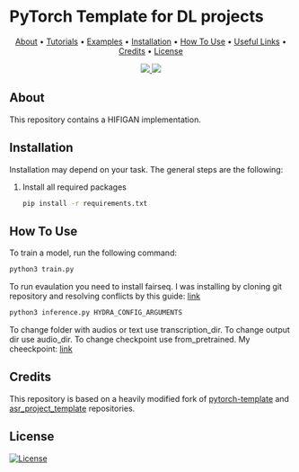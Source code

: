 # PyTorch Template for DL projects

<p align="center">
  <a href="#about">About</a> •
  <a href="#tutorials">Tutorials</a> •
  <a href="#examples">Examples</a> •
  <a href="#installation">Installation</a> •
  <a href="#how-to-use">How To Use</a> •
  <a href="#useful-links">Useful Links</a> •
  <a href="#credits">Credits</a> •
  <a href="#license">License</a>
</p>

<p align="center">
<a href="https://github.com/Blinorot/pytorch_project_template/generate">
  <img src="https://img.shields.io/badge/use%20this-template-green?logo=github">
</a>
<a href="https://github.com/Blinorot/pytorch_project_template/blob/main/LICENSE">
   <img src=https://img.shields.io/badge/license-MIT-blue.svg>
</a>
</p>

## About

This repository contains a HIFIGAN implementation.


## Installation

Installation may depend on your task. The general steps are the following:

1. Install all required packages

   ```bash
   pip install -r requirements.txt
   ```

## How To Use

To train a model, run the following command:

```bash
python3 train.py
```

To run evaulation you need to install fairseq. I was installing by cloning git repository and resolving conflicts by this guide: [link](https://github.com/facebookresearch/audiocraft/issues/152#issuecomment-1877541684)



```bash
python3 inference.py HYDRA_CONFIG_ARGUMENTS
```
To change folder with audios or text use transcription_dir. To change output dir use audio_dir. To change checkpoint use from_pretrained. My cheeckpoint: [link](https://wandb.ai/hsee/HIFIGAN%20project/runs/ez5c1ei6/files/testing/checkpoint-epoch19.pth)

## Credits

This repository is based on a heavily modified fork of [pytorch-template](https://github.com/victoresque/pytorch-template) and [asr_project_template](https://github.com/WrathOfGrapes/asr_project_template) repositories.

## License

[![License](https://img.shields.io/badge/license-MIT-blue.svg)](/LICENSE)
